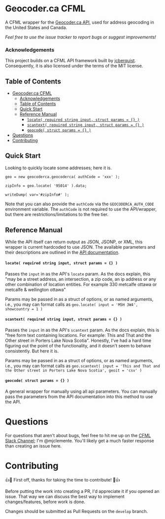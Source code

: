 # Geocoder.ca CFML
A CFML wrapper for the [Geocoder.ca API](https://geocoder.ca/?premium_api=1), used for address geocoding in the United States and Canada.

*Feel free to use the issue tracker to report bugs or suggest improvements!*

### Acknowledgements

This project builds on a CFML API framework built by [jcberquist](https://github.com/jcberquist). Consequently, it is also licensed under the terms of the MIT license.

## Table of Contents

- [Geocoder.ca CFML](#geocoderca-cfml)
    - [Acknowledgements](#acknowledgements)
  - [Table of Contents](#table-of-contents)
  - [Quick Start](#quick-start)
  - [Reference Manual](#reference-manual)
      - [`locate( required string input, struct params = {} )`](#locate-required-string-input-struct-params)
      - [`scantext( required string input, struct params = {} )`](#scantext-required-string-input-struct-params)
      - [`geocode( struct params = {} )`](#geocode-struct-params)
- [Questions](#questions)
- [Contributing](#contributing)

## Quick Start
Looking to quickly locate some addresses; here it is.

```cfc
geo = new geocoderca.geocoderca( authCode = 'xxx' );

zipInfo = geo.locate( '95014' ).data;

writeDump( var='#zipInfo#' );
```

Note that you can also provide the `authCode` via the `GEOCODERCA_AUTH_CODE` environment variable. The `authCode` is not required to use the API/wrapper, but there are restrictions/limitations to the free tier.

## Reference Manual
While the API itself can return output as JSON, JSONP, or XML, this wrapper is current hardcoded to use JSON. The available parameters and their descriptions are outlined in the [API documentation](https://geocoder.ca/?premium_api=1).

#### `locate( required string input, struct params = {} )`
Passes the `input` in as the API's `locate` param. As the docs explain, this "may be a street address, an intersection, a zip code, an ip address or any other combination of location entities. For example 330 metcalfe ottawa or metcalfe & wellington ottawa"

Params may be passed in as a struct of options, or as named arguments, i.e., you may can format calls as `geo.locate( input = 'M5H 3W4', showcountry = 1 )`

#### `scantext( required string input, struct params = {} )`
Passes the `input` in as the API's `scantext` param. As the docs explain, this is "free form text containing locations. For example: This and That and the Other street in Porters Lake Nova Scotia". Honestly, I've had a hard time figuring out the point of the functionality, and it doesn't seem to behave consistently. But here it is.

Params may be passed in as a struct of options, or as named arguments, i.e., you may can format calls as `geo.scantext( input = 'This and That and the Other street in Porters Lake Nova Scotia', geoit = 'csv' )`

#### `geocode( struct params = {} )`
A general wrapper for manually using all api parameters. You can manually pass the parameters from the API documentation into this method to use the API.

# Questions
For questions that aren't about bugs, feel free to hit me up on the [CFML Slack Channel](http://cfml-slack.herokuapp.com); I'm @mjclemente. You'll likely get a much faster response than creating an issue here.

# Contributing
:+1::tada: First off, thanks for taking the time to contribute! :tada::+1:

Before putting the work into creating a PR, I'd appreciate it if you opened an issue. That way we can discuss the best way to implement changes/features, before work is done.

Changes should be submitted as Pull Requests on the `develop` branch.
